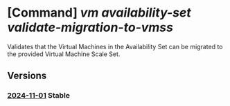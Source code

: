 # [Command] _vm availability-set validate-migration-to-vmss_

Validates that the Virtual Machines in the Availability Set can be migrated to the provided Virtual Machine Scale Set.

## Versions

### [2024-11-01](/Resources/mgmt-plane/L3N1YnNjcmlwdGlvbnMve30vcmVzb3VyY2Vncm91cHMve30vcHJvdmlkZXJzL21pY3Jvc29mdC5jb21wdXRlL2F2YWlsYWJpbGl0eXNldHMve30vdmFsaWRhdGVtaWdyYXRpb250b3ZpcnR1YWxtYWNoaW5lc2NhbGVzZXQ=/2024-11-01.xml) **Stable**

<!-- mgmt-plane /subscriptions/{}/resourcegroups/{}/providers/microsoft.compute/availabilitysets/{}/validatemigrationtovirtualmachinescaleset 2024-11-01 -->
